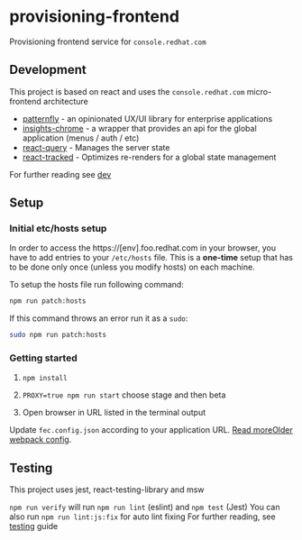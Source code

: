 # provisioning-frontend

Provisioning frontend service for `console.redhat.com`

## Development
This project is based on react and uses the `console.redhat.com` micro-frontend architecture

- [patternfly](https://www.patternfly.org/v4/) - an opinionated UX/UI library for enterprise applications
- [insights-chrome](https://github.com/RedHatInsights/insights-chrome) - a wrapper that provides an api for the global application (menus / auth / etc)
- [react-query](https://react-query.tanstack.com) - Manages the server state
- [react-tracked](https://react-tracked.js.org) - Optimizes re-renders for a global state management 

For further reading see [dev](https://github.com/RHEnVision/provisioning-frontend/blob/main/docs/dev.md)

## Setup
### Initial etc/hosts setup

In order to access the https://[env].foo.redhat.com in your browser, you have to add entries to your `/etc/hosts` file. This is a **one-time** setup that has to be done only once (unless you modify hosts) on each machine.

To setup the hosts file run following command:
```bash
npm run patch:hosts
```

If this command throws an error run it as a `sudo`:
```bash
sudo npm run patch:hosts
```

### Getting started

1. ```npm install```

2. ```PROXY=true npm run start``` choose stage and then beta

3. Open browser in URL listed in the terminal output

Update `fec.config.json` according to your application URL. [Read more](http://front-end-docs-insights.apps.ocp4.prod.psi.redhat.com/ui-onboarding/fec-binary#Configuration)[Older webpack config](https://github.com/RedHatInsights/frontend-components/tree/master/packages/config#useproxy).

## Testing
This project uses jest, react-testing-library and msw 

`npm run verify` will run `npm run lint` (eslint) and `npm test` (Jest)
You can also run `npm run lint:js:fix` for auto lint fixing
For further reading, see [testing](https://github.com/RHEnVision/provisioning-frontend/blob/main/docs/testing.md) guide
